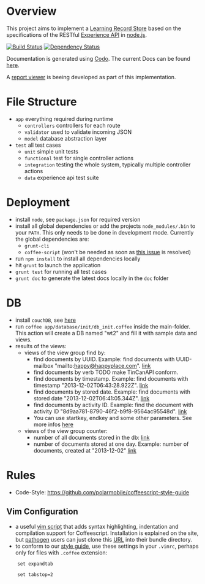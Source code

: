 # Overview
This project aims to implement a [Learning Record Store](https://en.wikipedia.org/wiki/Learning_Record_Store) based on the specifications of the RESTful [Experience API](http://www.adlnet.gov/tla/experience-api) in [node.js](http://nodejs.org/).

[![Build Status](https://travis-ci.org/webtech-uos/nodejs-lrs.png)](https://travis-ci.org/webtech-uos/nodejs-lrs)
[![Dependency Status](https://gemnasium.com/webtech-uos/nodejs-lrs.png)](https://gemnasium.com/webtech-uos/nodejs-lrs)

Documentation is generated using [Codo](https://github.com/coffeedoc/codo).
The current Docs can be found [here](http://coffeedoc.info/github/webtech-uos/nodejs-lrs).

A [report viewer](https://github.com/jvogtherr/ExperienceReportViewer) is beeing developed as part of this implementation.

# File Structure
 * `app` everything required during runtime
   * `controllers` controllers for each route
   * `validator` used to validate incoming JSON
   * `model` database abstraction layer
 * `test` all test cases
   * `unit` simple unit tests
   * `functional` test for single controller actions
   * `integration` testing the whole system, typically multiple controller actions
   * `data` experience api test suite

# Deployment
* install `node`, see `package.json` for required version
* install all global dependencies or add the projects `node_modules/.bin` to your `PATH`. This only needs to be done in development mode. Currently the global dependencies are:
  * `grunt-cli`
  * `coffee-script` (won't be needed as soon as [this issue](https://github.com/remy/nodemon/issues/210) is resolved)
* run `npm install` to install all dependencies locally
* hit `grunt` to launch the application
* `grunt test` for running all test cases
* `grunt doc` to generate the latest docs locally in the `doc` folder

# DB
* install `couchDB`, see [here](http://couchdb.apache.org/)
* run `coffee app/database/init/db_init.coffee` inside the main-folder. This action will create a DB named "wt2" and fill it with sample data and views.
* results of the views:
  * views of the view group find by:
    * find documents by UUID. Example: find documents with UUID-mailbox "mailto:happy@happyplace.com". [link](http://localhost:5984/wt2/_design/find_by/_view/uuid?key="mailto:happy@happyplace.com")
    * find documents by verb TODO make TinCanAPI conform.
    * find documents by timestamp. Example: find documents with timestamp "2013-12-02T06:43:28.922Z". [link](http://localhost:5984/wt2/_design/find_by/_view/timestamp?key=%222013-12-02T06:43:28.922Z%22)
    * find documents by stored date. Example: find documents with stored date "2013-12-02T06:41:05.344Z". [link](http://localhost:5984/wt2/_design/find_by/_view/stored?key=%222013-12-02T06:41:05.344Z%22)
    * find documents by activity ID. Example: find the document with activity ID "8d9aa781-8790-46f2-b9f8-9564ac95548d". [link](http://localhost:5984/wt2/_design/find_by/_view/activity_id?key=%2228086d9c-2292-402a-9d17-0b3a5d0e6832%22)
    * You can use startkey, endkey and some other parameters. See more infos [here](http://guide.couchdb.org/index.html)
  * views of the view group counter:
    * number of all documents stored in the db: [link](http://localhost:5984/wt2/_design/counter/_view/all_docs)
    * number of documents stored at one day. Example: number of documents, created at "2013-12-02" [link](http://localhost:5984/wt2/_design/counter/_view/docs_per_day?key=%222013-12-02%22)

# Rules

* Code-Style: https://github.com/polarmobile/coffeescript-style-guide


## Vim Configuration
* a useful [vim script](http://www.vim.org/scripts/script.php?script_id=3590) that adds syntax highlighting, indentation and compilation support for Coffeescript.
Installation is explained on the site, but [pathogen](http://www.vim.org/scripts/script.php?script_id=2332) users can just clone this [URL](https://github.com/kchmck/vim-coffee-script.git) into their bundle directory.
* to conform to our [style guide](https://github.com/polarmobile/coffeescript-style-guide#whitespace), use these settings in your `.vimrc`, perhaps only for files with `.coffee` extension:

`    set expandtab`

`    set tabstop=2`